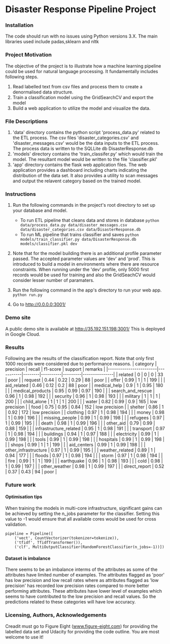 # Disaster Response Pipeline Project
### Installation
The code should run with no issues using Python versions 3.X. The main libraries used include padas,sklearn and nltk

### Project Motivation
The objective of the project is to illustrate how a machine learning pipeline could be used for natural language processing. It fundamentally includes following steps.
1. Read labelled text from csv files and process them to create a denormalised data structure.
2. Train a classification model using the GridSearchCV and export the model
3. Build a web application to utilize the model and visualize the data.
### File Descriptions
1. 'data' directory contains the python script 'process_data.py' related to the ETL process. The csv files 'disaster_categories.csv' and 'disaster_messages.csv' would be the data inputs to the ETL process. The process data is written to the SQLLite db DisasterResponse.db
2. 'models' directory contains the 'train_classifer.py' which would train the model. The resultant model would be written to the file 'classifier.pkl' 
3. 'app' directory contains the flask web application files. The web application provides a dashboard including charts indicating the distribution of the data set. It also provides a utility to scan messages and output the relavent category based on the trained model.
### Instructions
1. Run the following commands in the project's root directory to set up your database and model.

    - To run ETL pipeline that cleans data and stores in database
        `python data/process_data.py data/disaster_messages.csv data/disaster_categories.csv data/DisasterResponse.db`
    - To run ML pipeline that trains classifier and saves
        `python models/train_classifier.py data/DisasterResponse.db models/classifier.pkl dev`

2. Note that for the model building there is an additional profile parameter passed. The accepted parameter values are 'dev' and 'prod'. This is introduced to build a model in environments where there are resource constraints. When running under the 'dev' profile, only 5000 first records would be used for training and also the GridSeachCV would consider lesser number of paramaters. 

3. Run the following command in the app's directory to run your web app.
    `python run.py`

4. Go to http://0.0.0.0:3001/
### Demo site
A public demo site is available at http://35.192.151.198:3001/ This is deployed in Google Cloud. 
### Results
Following are the results of the classification report. Note that only first 1000 records were considered due to performance reasons. 
| category               | precision | recall | f1-score | support | remarks       |
|------------------------|-----------|--------|----------|---------|---------------|
| related                | 0         | 0      | 0        | 33      | poor          |
| request                | 0.44      | 0.22   | 0.29     | 88      | poor          |
| offer                  | 0.99      | 1      | 1        | 199     |               |
| aid_related            | 0.46      | 0.12   | 0.2      | 88      | poor          |
| medical_help           | 0.9       | 1      | 0.95     | 180     |               |
| medical_products       | 0.95      | 0.99   | 0.97     | 190     |               |
| search_and_rescue      | 0.96      | 1      | 0.98     | 192     |               |
| security               | 0.96      | 1      | 0.98     | 193     |               |
| military               | 1         | 1      | 1        | 200     |               |
| child_alone            | 1         | 1      | 1        | 200     |               |
| water                  | 0.82      | 0.99   | 0.9      | 165     | low precision |
| food                   | 0.75      | 0.95   | 0.84     | 152     | low precision |
| shelter                | 0.86      | 1      | 0.92     | 172     | low precision |
| clothing               | 0.97      | 1      | 0.98     | 194     |               |
| money                  | 0.98      | 1      | 0.99     | 196     |               |
| missing_people         | 0.99      | 1      | 0.99     | 198     |               |
| refugees               | 0.97      | 1      | 0.99     | 195     |               |
| death                  | 0.98      | 1      | 0.99     | 196     |               |
| other_aid              | 0.79      | 0.99   | 0.88     | 159     |               |
| infrastructure_related | 0.95      | 1      | 0.98     | 191     |               |
| transport              | 0.97      | 1      | 0.98     | 194     |               |
| buildings              | 0.94      | 1      | 0.97     | 188     |               |
| electricity            | 0.99      | 1      | 0.99     | 198     |               |
| tools                  | 0.99      | 1      | 0.99     | 198     |               |
| hospitals              | 0.99      | 1      | 0.99     | 198     |               |
| shops                  | 0.99      | 1      | 1        | 199     |               |
| aid_centers            | 0.99      | 1      | 0.99     | 198     |               |
| other_infrastructure   | 0.97      | 1      | 0.99     | 195     |               |
| weather_related        | 0.89      | 1      | 0.94     | 177     |               |
| floods                 | 0.97      | 1      | 0.98     | 194     |               |
| storm                  | 0.97      | 1      | 0.98     | 194     |               |
| fire                   | 0.99      | 1      | 1        | 199     |               |
| earthquake             | 0.96      | 1      | 0.98     | 193     |               |
| cold                   | 0.98      | 1      | 0.99     | 197     |               |
| other_weather          | 0.98      | 1      | 0.99     | 197     |               |
| direct_report          | 0.52      | 0.37   | 0.43     | 94      | poor          |
### Future work
#### Optimisation tips
When training the models in multi-core infrastructure, significant gains can be achieved by setting the n_jobs parameter for the classifier. Setting this value to -1 would ensure that all available cores would be used for cross validation.
```
pipeline = Pipeline([
    ('vect', CountVectorizer(tokenizer=tokenize)),
    ('tfidf', TfidfTransformer()),
    ('clf', MultiOutputClassifier(RandomForestClassifier(n_jobs=-1))])
```
#### Dataset is imbalance
There seems to be an imbalance interms of the attributes as some of the attributes have limited number of examples. The attributes flagged as 'poor' has low precision and low recall rates where as attributes flagged as 'low precision' has recorded low precision rates compared to more better performing attributes. These attributes have lower level of examples which seems to have contributed to the low precision and recall values. So the predictions related to these categories will have low accuracy. 
### Licensing, Authors, Acknowledgements
Creadit must go to Figure Eight (www.figure-eight.com) for providing the labelled data set and Udacity for providing the code outline. You are most welcome to use it!

